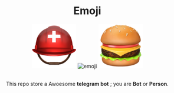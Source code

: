 <div align="center">
  <h1>Emoji</h1>
  <img src="/EmojiFolder/⛑%EF%B8%8F.png" alt="emoji"/> <img src="/EmojiFolder/🇮🇷.png" alt="emoji"/> <img src="/EmojiFolder/🍔.png" alt="emoji"/><br/>
  <br>
  <p>This repo store a Awoesome <b>telegram bot</b> ; you are <b>Bot</b> or <b>Person</b>.</p>
 </div>



